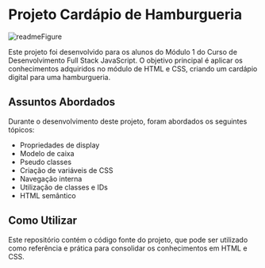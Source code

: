 # Projeto Cardápio de Hamburgueria

![readmeFigure](https://github.com/techcomkathia/cardapioYs/assets/125410101/4dd986f9-6a39-47b6-9b8f-ced1cc4b813c)


Este projeto foi desenvolvido para os alunos do Módulo 1 do Curso de Desenvolvimento Full Stack JavaScript.
O objetivo principal é aplicar os conhecimentos adquiridos no módulo de HTML e CSS, criando um cardápio digital para uma hamburgueria.

## Assuntos Abordados

Durante o desenvolvimento deste projeto, foram abordados os seguintes tópicos:

- Propriedades de display
- Modelo de caixa
- Pseudo classes
- Criação de variáveis de CSS
- Navegação interna
- Utilização de classes e IDs
- HTML semântico

## Como Utilizar

Este repositório contém o código fonte do projeto, que pode ser utilizado como referência e prática para consolidar os conhecimentos em HTML e CSS.